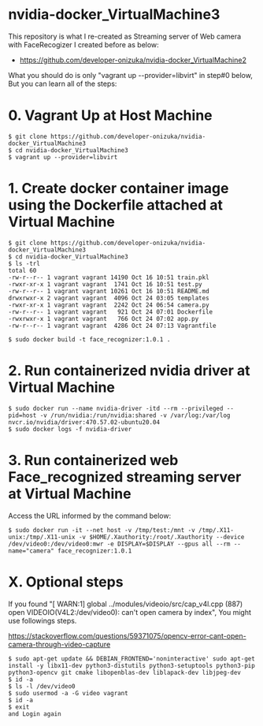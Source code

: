 # nvidia-docker_VirtualMachine3

This repository is what I re-created as Streaming server of Web camera with FaceRecogizer I created before as below: 
- https://github.com/developer-onizuka/nvidia-docker_VirtualMachine2

What you should do is only "vagrant up --provider=libvirt" in step#0 below, But you can learn all of the steps:

# 0. Vagrant Up at Host Machine
```
$ git clone https://github.com/developer-onizuka/nvidia-docker_VirtualMachine3
$ cd nvidia-docker_VirtualMachine3
$ vagrant up --provider=libvirt
```

# 1. Create docker container image using the Dockerfile attached at Virtual Machine
```
$ git clone https://github.com/developer-onizuka/nvidia-docker_VirtualMachine3
$ cd nvidia-docker_VirtualMachine3
$ ls -trl
total 60
-rw-r--r-- 1 vagrant vagrant 14190 Oct 16 10:51 train.pkl
-rwxr-xr-x 1 vagrant vagrant  1741 Oct 16 10:51 test.py
-rw-r--r-- 1 vagrant vagrant 10261 Oct 16 10:51 README.md
drwxrwxr-x 2 vagrant vagrant  4096 Oct 24 03:05 templates
-rwxr-xr-x 1 vagrant vagrant  2242 Oct 24 06:54 camera.py
-rw-r--r-- 1 vagrant vagrant   921 Oct 24 07:01 Dockerfile
-rwxrwxr-x 1 vagrant vagrant   766 Oct 24 07:02 app.py
-rw-r--r-- 1 vagrant vagrant  4286 Oct 24 07:13 Vagrantfile

$ sudo docker build -t face_recognizer:1.0.1 .
```

# 2. Run containerized nvidia driver at Virtual Machine
```
$ sudo docker run --name nvidia-driver -itd --rm --privileged --pid=host -v /run/nvidia:/run/nvidia:shared -v /var/log:/var/log  nvcr.io/nvidia/driver:470.57.02-ubuntu20.04
$ sudo docker logs -f nvidia-driver
```

# 3. Run containerized web Face_recognized streaming server at Virtual Machine
Access the URL informed by the command below:
```
$ sudo docker run -it --net host -v /tmp/test:/mnt -v /tmp/.X11-unix:/tmp/.X11-unix -v $HOME/.Xauthority:/root/.Xauthority --device /dev/video0:/dev/video0:mwr -e DISPLAY=$DISPLAY --gpus all --rm --name="camera" face_recognizer:1.0.1
```

# X. Optional steps
If you found "[ WARN:1] global ../modules/videoio/src/cap_v4l.cpp (887) open VIDEOIO(V4L2:/dev/video0): can't open camera by index", You might use followings steps.

https://stackoverflow.com/questions/59371075/opencv-error-cant-open-camera-through-video-capture
```
$ sudo apt-get update && DEBIAN_FRONTEND='noninteractive' sudo apt-get install -y libx11-dev python3-distutils python3-setuptools python3-pip python3-opencv git cmake libopenblas-dev liblapack-dev libjpeg-dev
$ id -a
$ ls -l /dev/video0
$ sudo usermod -a -G video vagrant
$ id -a
$ exit 
and Login again
```

